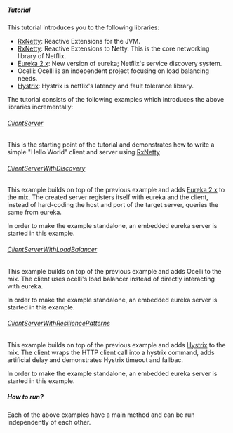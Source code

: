 ##### Tutorial

This tutorial introduces you to the following libraries:
 
 - [RxNetty](https://github.com/ReactiveX/RxJava): Reactive Extensions for the JVM.
 - [RxNetty](https://github.com/ReactiveX/RxNetty): Reactive Extensions to Netty. This is the core networking library of Netflix.
 - [Eureka 2.x](https://github.com/Netflix/eureka/tree/2.x): New version of eureka; Netflix's service discovery system. 
 - Ocelli: Ocelli is an independent project focusing on load balancing needs. 
 - [Hystrix](https://github.com/Netflix/hystrix): Hystrix is netflix's latency and fault tolerance library.
 
The tutorial consists of the following examples which introduces the above libraries incrementally:

###### [ClientServer](https://github.com/benjchristensen/ReactiveLab/blob/master/reactive-lab-tutorial/src/main/java/io/reactivex/lab/tutorial/ClientServer.java)

This is the starting point of the tutorial and demonstrates how to write a simple "Hello World" client and server using
[RxNetty](https://github.com/ReactiveX/RxNetty)

###### [ClientServerWithDiscovery](https://github.com/benjchristensen/ReactiveLab/blob/master/reactive-lab-tutorial/src/main/java/io/reactivex/lab/tutorial/ClientServerWithDiscovery.java)

This example builds on top of the previous example and adds [Eureka 2.x](https://github.com/Netflix/eureka/tree/2.x) to 
the mix.
The created server registers itself with eureka and the client, instead of hard-coding the host and port of the target 
server, queries the same from eureka.

In order to make the example standalone, an embedded eureka server is started in this example.

###### [ClientServerWithLoadBalancer](https://github.com/benjchristensen/ReactiveLab/blob/master/reactive-lab-tutorial/src/main/java/io/reactivex/lab/tutorial/ClientServerWithLoadBalancer.java)

This example builds on top of the previous example and adds Ocelli to the mix.
The client uses ocelli's load balancer instead of directly interacting with eureka.

In order to make the example standalone, an embedded eureka server is started in this example.

###### [ClientServerWithResiliencePatterns](https://github.com/benjchristensen/ReactiveLab/blob/master/reactive-lab-tutorial/src/main/java/io/reactivex/lab/tutorial/ClientServerWithResiliencePatterns.java)

This example builds on top of the previous example and adds [Hystrix](https://github.com/Netflix/hystrix) to the mix.
The client wraps the HTTP client call into a hystrix command, adds artificial delay and demonstrates Hystrix timeout and
fallbac.

In order to make the example standalone, an embedded eureka server is started in this example.


##### How to run?

Each of the above examples have a main method and can be run independently of each other.